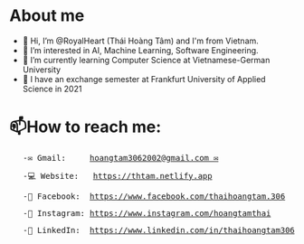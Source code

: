 # About me
- 👋 Hi, I’m @RoyalHeart (Thái Hoàng Tâm) and I'm from Vietnam.
- 👀 I’m interested in AI, Machine Learning, Software Engineering.
- 🏫 I’m currently learning Computer Science at Vietnamese-German University
- 🌱 I have an exchange semester at Frankfurt University of Applied Science in 2021

# 📫How to reach me: 
<ul>
  <pre>-✉️ Gmail:     <a href=mailto:hoangtam3062002@gmail.com>hoangtam3062002@gmail.com ✉</a> </pre>
  <pre>-💻 Website:   <a href=https://thtam.netlify.app>https://thtam.netlify.app</a> </pre> 
  <pre>-📱 Facebook:  <a href=https://www.facebook.com/thaihoangtam.306>https://www.facebook.com/thaihoangtam.306</a> </pre>
  <pre>-📸 Instagram: <a href=https://www.instagram.com/hoangtamthai>https://www.instagram.com/hoangtamthai</a> </pre>
  <pre>-🏢 LinkedIn:  <a href=https://www.linkedin.com/in/thaihoangtam306>https://www.linkedin.com/in/thaihoangtam306</a> </pre>
</ul>

<!---
RoyalHeart/RoyalHeart is a ✨ special ✨ repository because its `README.md` (this file) appears on your GitHub profile.
You can click the Preview link to take a look at your changes.
--->
